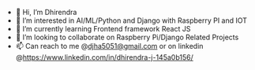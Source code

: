 - 👋 Hi, I’m Dhirendra
- 👀 I’m interested in AI/ML/Python and Django with Raspberry PI and IOT
- 🌱 I’m currently learning Frontend framework React JS
- 💞️ I’m looking to collaborate on Raspberry Pi/Django Related Projects
- 📫 Can reach to me @djha5051@gmail.com or on linkedin @https://www.linkedin.com/in/dhirendra-j-145a0b156/

<!---
dj221ai/dj221ai is a ✨ special ✨ repository because its `README.md` (this file) appears on your GitHub profile.
You can click the Preview link to take a look at your changes.
--->
